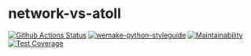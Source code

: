 # network-vs-atoll

[![Github Actions Status](https://github.com/RamilAlbakov/network-vs-atoll/workflows/network-vs-atoll-CI/badge.svg)](https://github.com/RamilAlbakov/network-vs-atoll/actions)
[![wemake-python-styleguide](https://img.shields.io/badge/style-wemake-000000.svg)](https://github.com/wemake-services/wemake-python-styleguide)
[![Maintainability](https://api.codeclimate.com/v1/badges/6f8447bb3d31d2b04b15/maintainability)](https://codeclimate.com/github/RamilAlbakov/network-vs-atoll/maintainability)
[![Test Coverage](https://api.codeclimate.com/v1/badges/6f8447bb3d31d2b04b15/test_coverage)](https://codeclimate.com/github/RamilAlbakov/network-vs-atoll/test_coverage)
